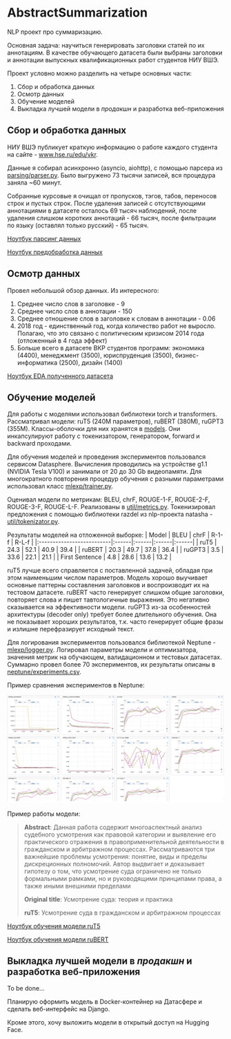 # AbstractSummarization
NLP проект про суммаризацию.

Основная задача: научиться генерировать заголовки статей по их аннотациям. В качестве обучающего датасета были выбраны заголовки и аннотации выпускных квалификационных работ студентов НИУ ВШЭ.

Проект условно можно разделить на четыре основных части:
1. Сбор и обработка данных
2. Осмотр данных
3. Обучение моделей
4. Выкладка лучшей модели в *продакшн* и разработка веб-приложения

## Сбор и обработка данных
НИУ ВШЭ публикует краткую информацию о работе каждого студента на сайте - www.hse.ru/edu/vkr. 

Данные я собирал асинхронно (asyncio, aiohttp), с помощью парсера из [parsing/parser.py](parsing/parser.py). Было выгружено 73 тысячи записей, вся процедура заняла \~60 минут.

Собранные курсовые я очищал от пропусков, тэгов, табов, переносов строк и пустых строк. После удаления записей с отсутствующими аннотациями в датасете осталось 69 тысяч наблюдений, после удаления слишком коротких аннотаций - 66 тысяч, после фильтрации по языку (оставлял только русский) - 65 тысяч.

[Ноутбук парсинг данных](https://colab.research.google.com/drive/1HhptktsglrPZ-gTdaDmcOfd8jM933zuK)

[Ноутбук предобработка данных](https://colab.research.google.com/drive/1oIpHwZv_5Z4ARI-MbuCbt6j4fCSIgJsw)
## Осмотр данных
Провел небольшой обзор данных. Из интересного:
1. Среднее число слов в заголовке - 9
2. Среднее число слов в аннотации - 150
3. Среднее отношение слов в заголовке к словам в аннотации - 0.06
4. 2018 год - единственный год, когда количество работ не выросло. Полагаю, что это связано с политическим кризисом 2014 года (отложенный в 4 года эффект)
5. Больше всего в датасете ВКР студентов программ: экономика (4400), менеджмент (3500), юриспруденция (3500), бизнес-информатика (2500), дизайн (1400)

[Ноутбук EDA полученного датасета](https://colab.research.google.com/drive/1YkXKjw4-5CxDShISPwKttq03HxXEFzVQ)
## Обучение моделей
Для работы с моделями использовал библиотеки torch и transformers. Рассматривал модели: ruT5 (240M параметров), ruBERT (380M), ruGPT3 (355M). Классы-оболочки для них хранятся в [models](models/). Они инкапсулируют работу с токенизатором, генератором, forward и backward проходами.

Для обучения моделей и проведения экспериментов пользовался сервисом Datasphere. Вычисления проводились на устройстве g1.1 (NVIDIA Tesla V100) и занимали от 20 до 30 Gb видеопамяти. Для многократного повторения процедур обучения с разными параметрами использовал класс [mlexp/trainer.py](mlexp/trainer.py).

Оценивал модели по метрикам: BLEU, chrF, ROUGE-1-F, ROUGE-2-F, ROUGE-3-F, ROUGE-L-F. Реализованы в [util/metrics.py](util/metrics.py). Токенизировал предложения с помощью библиотеки razdel из nlp-проекта natasha - [util/tokenizator.py](util/tokenizator.py).

Результаты моделей на отложенной выборке:
| Model                     | BLEU | chrF | R-1-f | R-L-f  |
|:--------------------------|:------|:------|:------|:------|
| ruT5         | 24.3  | 52.1  | 40.9  | 39.4     |
| ruBERT             | 20.3  | 49.7  | 37.8  | 36.4    |
| ruGPT3                | 3.5  | 33.6  | 22.1  | 21.1     |
| First Sentence            | 4.8  | 28.6  | 13.6  | 13.2     |

ruT5 лучше всего справляется с поставленной задачей, обладая при этом наименьшим числом параметров. Модель хорошо выучивает основные паттерны составления заголовков и воспроизводит их на тестовом датасете. ruBERT часто генерирует слишком общие заголовки, повторяет слова и пишет тавтологичные выражения. Это негативно сказывается на эффективности модели. ruGPT3 из-за особенностей архитектуры (decoder only) требует более длительного обучения. Она не показывает хороших результатов, т.к. часто генерирует общие фразы и излишне перефразирует исходный текст. 

Для логирования экспериментов пользовался библиотекой Neptune - [mlexp/logger.py](mlexp/logger.py). Логировал параметры модели и оптимизатора, значения метрик на обучающем, валидационном и тестовых датасетах. Суммарно провел более 70 экспериментов, их результаты описаны в [neptune/experiments.csv](neptune/experiments.csv).

Пример сравнения экспериментов в Neptune:

![neptune charts](neptune/charts.png)

Пример работы модели:
> **Abstract**: Данная работа содержит многоаспектный анализ судебного усмотрения как правовой категории и выявление его практического отражения в правоприменительной деятельности в гражданском и арбитражном процессах. Рассматриваются три важнейшие проблемы усмотрения: понятие, виды и пределы дискреционных полномочий. Автор выдвигает и доказывает гипотезу о том, что усмотрение суда ограничено не только формальными рамками, но и руководящими принципами права, а также иными внешними пределами
>
> **Original title**: Усмотрение суда: теория и практика
>
> **ruT5**: Усмотрение суда в гражданском и арбитражном процессах

[Ноутбук обучения модели ruT5](https://colab.research.google.com/drive/1rgYv-oRuGJ_f1RtlFwa4kSERe8fZvQe2)

[Ноутбук обучения модели ruBERT](https://colab.research.google.com/drive/1otgZq1SOZZ_b3cpksHSk3tNzYNKuvEx9)

## Выкладка лучшей модели в *продакшн* и разработка веб-приложения
To be done...

Планирую оформить модель в Docker-контейнер на Датасфере и сделать веб-интерфейс на Django.

Кроме этого, хочу выложить модели в открытый доступ на Hugging Face.
